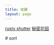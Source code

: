 ```yaml
---
title: 收藏
layout: page
---
```


[rusty shutter](http://lhzhang.com/)
[秘密花园](http://www.yini.org/)  

*# sort*
